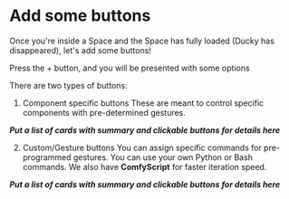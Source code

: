 # Add some buttons
Once you're inside a Space and the Space has fully loaded (Ducky has disappeared), let's add some buttons!

Press the + button, and you will be presented with some options

There are two types of buttons:

1. Component specific buttons
These are meant to control specific components with pre-determined gestures.

***Put a list of cards with summary and clickable buttons for details here***

2. Custom/Gesture buttons
You can assign specific commands for pre-programmed gestures. You can use your own Python or Bash commands. 
We also have **ComfyScript** for faster iteration speed.

***Put a list of cards with summary and clickable buttons for details here***